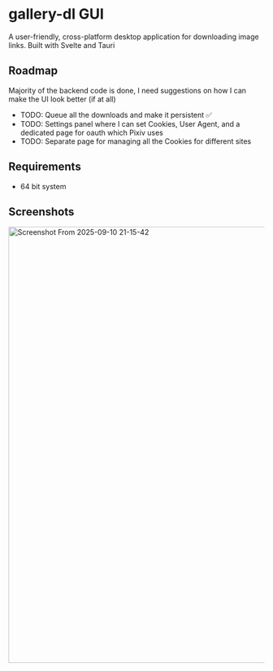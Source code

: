 # gallery-dl GUI
A user-friendly, cross-platform desktop application for downloading image links.
Built with Svelte and Tauri

## Roadmap
Majority of the backend code is done, I need suggestions on how I can make the UI look better (if at all)
- TODO: Queue all the downloads and make it persistent ✅
- TODO: Settings panel where I can set Cookies, User Agent, and a dedicated page for oauth which Pixiv uses
- TODO: Separate page for managing all the Cookies for different sites

## Requirements
- 64 bit system

## Screenshots
<img width="1022" height="859" alt="Screenshot From 2025-09-10 21-15-42" src="https://github.com/user-attachments/assets/104e36e3-66d2-478b-a27a-8b25cbc3065e" />
